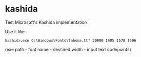 # kashida
Test Microsoft's Kashida implementation

Use it like

`kashida.exe C:\Windows\Fonts\tahoma.ttf 20000 1605 1578 1606`

(exe path - font name - destined width - input text codepoints)

